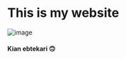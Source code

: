 # This is my website
![image](https://user-images.githubusercontent.com/92510927/143783207-b06ff50c-f724-499f-97a8-24cd26dfe039.png)


#### Kian ebtekari 🙃
